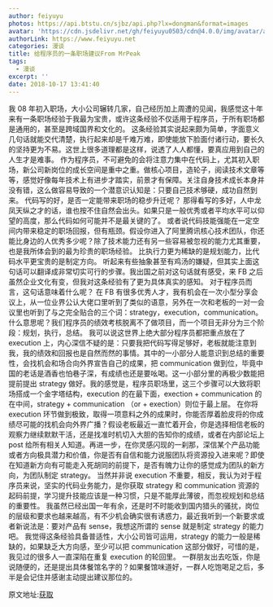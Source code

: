 ```yaml
---
author: feiyuyu
photos: https://api.btstu.cn/sjbz/api.php?lx=dongman&format=images
avatar: 'https://cdn.jsdelivr.net/gh/feiyuyu0503/cdn@4.0.0/img/avatar/avater.jpg'
authorLink: https://www.feiyuyu.net
categories: 漫谈
title: 给程序员的一条职场建议From MrPeak
tags:
  - 漫谈
excerpt: ''
date: 2018-10-17 13:41:40
---
```


我 08 年初入职场，大小公司辗转几家，自己经历加上周遭的见闻，我感觉这十年来有一条职场经验于我最为宝贵，或许这条经验不仅适用于程序员，于所有职场都是通用的，甚至是跨域国界和文化的。 这条经验其实说起来颇为简单，字面意义几句话就能交代清楚，执行起来却是千难万难，即使能放下脸面付诸行动，要长久的坚持更为不易。这世上很多道理都是这样，说透了人人都懂，要真应用到自己的人生才是难事。 作为程序员，不可避免的会将注意力集中在代码上，尤其初入职场，新公司新岗位的成长空间是重中之重。做核心项目，造轮子，阅读技术文章等等，感觉好像每年技术上有进步才踏实，前景才有保障。关注自身技术成长本身并没有错，这么做容易导致的一个潜意识认知是：只要自己技术够硬，成功自然到来。 代码写的好，是否一定能带来职场的稳步升迁呢？ 那得看写的多好，人中龙凤天纵之才的话，谁也按不住自然会出头。如果只是一般优秀或者平均水平可以仰望的高度，那么代码如何可能并不是最关键的了。 或者说代码技能强能在一定空间内带来稳定的职场回报，但有瓶颈。假设你进入了阿里腾讯核心技术团队，你还能比身边的人优秀多少呢？除了技术能力还有另一些容易被忽视的能力尤其重要，也是我所体会到的最为珍贵的职场经验。 比执行力更为稀缺的是规划能力，比代码水平更宝贵的是制定方向。 听起来有些抽象甚至有鸡汤的嫌疑，但其实上面这句话可以翻译成非常切实可行的步骤。我出国之前对这句话就有感受，来 FB 之后虽然企业文化有变，但我对这条经验有了更为具体真实的感知。 对于程序员而言，这句话意味着什么呢？ 在 FB 有很多优秀人才，我有机会在一次小型分享会议上，从一位业界公认大佬口里听到了类似的语意，另外在一次和老板的一对一会议里也听到了与之完全贴合的三个词：strategy，execution，communication。 什么意思呢？我们程序员的绩效考核脱离不了做项目，而一个项目无非分为三个阶段：规划，执行，总结。 我可以说这世界上绝大部分程序员都把重点放在了 execution 上，内心深信不疑的是：只要我把代码写得足够好，老板就能注意到我，我的绩效和回报也是自然而然的事情。其中的一小部分人能意识到总结的重要性，会找机会和场合向外界宣告自己的成果，把 communication 做到位，毕竟中国的老话是酒香也怕巷子深，有成绩也还是要吆喝。这一小部分里的再极少数能把提前提出 strategy 做好。我的感觉是，程序员职场里，这三个步骤可以大致将职场搭成一个金字塔结构，execution 的在最下面，exection + communication 的在中间，strategy + communication （or + exection）则位于最上层。 在你将 execution 环节做到极致，取得一项意料之外的成果时，你能否厚着脸皮将的你成绩尽可能的找机会向外界广播？假设老板最近一直忙着开会，你是选择相信老板的观察力继续默默干活，还是找准时机切入大胆的告知你的成绩，或者在内部论坛上 post 给所有相关人知道。再进一步，在你灵感闪现的一刹那，深信某个产品功能或者方向极具潜力和价值，你是否有自信和能力说服团队将资源投入进来呢？即使在知道新方向有可能走入死胡同的前提下，是否有魄力让你的感觉成为团队的新方向，为团队制定 strategy。 当然并非说 execution 不重要，相反，我认为对于程序员来说，坚实的代码业务能力，是你获取 strategy 和 communication 资源的起码前提，学习提升技能应该是一种习惯，只是不能厚此薄彼，而忽视规划和总结的重要性。 我虽然已经出国一年有余，还是时不时能收到国内猎头的骚扰，岗位的层级和要求也越来越高，有不少机会确实很有诱惑力，最近我听到一个新要求或者新说法是：要对产品有 sense，我想这所谓的 sense 就是制定 strategy 的能力吧。 我觉得这条经验具备普适性，大小公司皆可运用，strategy 的能力一般是稀缺的，如果缺乏大方向感，至少可以把 communication 这部分做好，可惜的是，我见过的很多人一直深陷在重复 execution 的轮回里。 一群朋友出去吃饭，你是说随便的，还是提出具体餐馆名字的？如果餐馆味道好，一群人吃饱喝足之后，多半是会记住并感谢主动提出建议那位的。

原文地址:[获取](https://mp.weixin.qq.com/s/0_gGWQ98fopmb5HHtMnPwQ)
